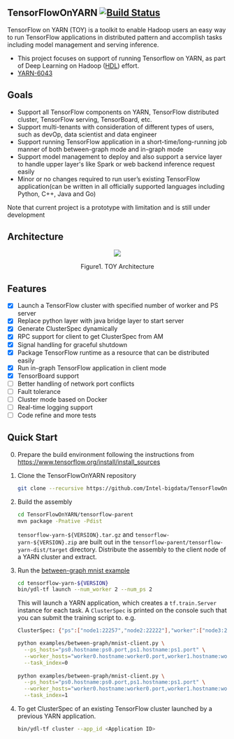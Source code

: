## TensorFlowOnYARN [![Build Status](https://travis-ci.org/Intel-bigdata/TensorFlowOnYARN.svg?branch=master)](https://travis-ci.org/Intel-bigdata/TensorFlowOnYARN)

TensorFlow on YARN (TOY) is a toolkit to enable Hadoop users an easy way to run TensorFlow applications in distributed pattern and accomplish tasks including model management and serving inference.
* This project focuses on support of running Tensorflow on YARN, as part of Deep Learning on Hadoop ([HDL](https://github.com/Intel-bigdata/HDL)) effort. 
* [YARN-6043](https://issues.apache.org/jira/browse/YARN-6043)

## Goals

 - Support all TensorFlow components on YARN, TensorFlow distributed
   cluster, TensorFlow serving, TensorBoard, etc.
 - Support multi-tenants with consideration of different types of users,
   such as devOp, data scientist and data engineer
 - Support running TensorFlow application in a short-time/long-running
   job manner of both between-graph mode and in-graph mode
 - Support model management to deploy and also support a service layer to handle upper layer's like Spark or web backend inference request easily
 - Minor or no changes required to run user’s existing TensorFlow
   application(can be written in all officially supported languages
   including Python, C++, Java and Go)

Note that current project is a prototype with limitation and is still under development

## Architecture
<p align="center">
<img src=https://cloud.githubusercontent.com/assets/1171680/24279553/7fe214b0-1085-11e7-902e-a331ad61ba23.PNG>
</p>
<p align="center">
Figure1. TOY Architecture
</p>

## Features
- [x] Launch a TensorFlow cluster with specified number of worker and PS server
- [x] Replace python layer with java bridge layer to start server
- [x] Generate ClusterSpec dynamically
- [x] RPC support for client to get ClusterSpec from AM
- [x] Signal handling for graceful shutdown
- [x] Package TensorFlow runtime as a resource that can be distributed easily
- [x] Run in-graph TensorFlow application in client mode
- [x] TensorBoard support
- [ ] Better handling of network port conflicts
- [ ] Fault tolerance
- [ ] Cluster mode based on Docker
- [ ] Real-time logging support
- [ ] Code refine and more tests

## Quick Start 

0. Prepare the build environment following the instructions from https://www.tensorflow.org/install/install_sources

1. Clone the TensorFlowOnYARN repository
   
   ```bash
   git clone --recursive https://github.com/Intel-bigdata/TensorFlowOnYARN
   ```

2. Build the assembly

   ```bash
   cd TensorFlowOnYARN/tensorflow-parent
   mvn package -Pnative -Pdist
   ```
   
   `tensorflow-yarn-${VERSION}.tar.gz` and `tensorflow-yarn-${VERSION}.zip` are built out 
   in the `tensorflow-parent/tensorflow-yarn-dist/target` directory. Distribute the assembly
   to the client node of a YARN cluster and extract.
   
3. Run the [between-graph mnist example](examples/between-graph/mnist_feed.py)

   ```bash
   cd tensorflow-yarn-${VERSION}
   bin/ydl-tf launch --num_worker 2 --num_ps 2
   ```
   
   This will launch a YARN application, which creates a `tf.train.Server` instance for each task.
    A `ClusterSpec` is printed on the console such that you can submit the training script to. e.g.
    
   ```bash
   ClusterSpec: {"ps":["node1:22257","node2:22222"],"worker":["node3:22253","node2:22255"]}
   ```
   
   ```bash
   python examples/between-graph/mnist-client.py \
     --ps_hosts="ps0.hostname:ps0.port,ps1.hostname:ps1.port" \
     --worker_hosts="worker0.hostname:worker0.port,worker1.hostname:worker1.port" \
     --task_index=0
  
   python examples/between-graph/mnist-client.py \
     --ps_hosts="ps0.hostname:ps0.port,ps1.hostname:ps1.port" \
     --worker_hosts="worker0.hostname:worker0.port,worker1.hostname:worker1.port" \
     --task_index=1
   ```

4. To get ClusterSpec of an existing TensorFlow cluster launched by a previous YARN application.

   ```bash
   bin/ydl-tf cluster --app_id <Application ID>
   ```
